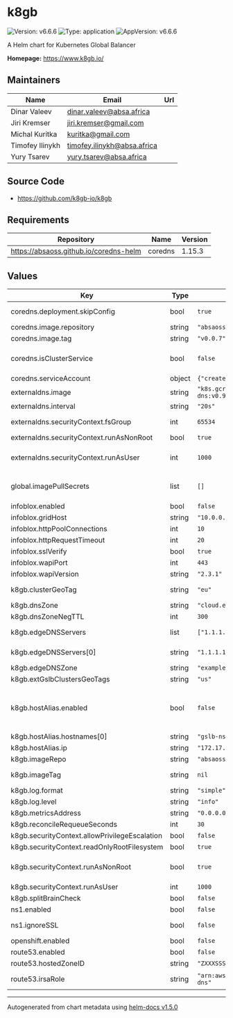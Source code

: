 # k8gb

![Version: v6.6.6](https://img.shields.io/badge/Version-v6.6.6-informational?style=flat-square) ![Type: application](https://img.shields.io/badge/Type-application-informational?style=flat-square) ![AppVersion: v6.6.6](https://img.shields.io/badge/AppVersion-v6.6.6-informational?style=flat-square)

A Helm chart for Kubernetes Global Balancer

**Homepage:** <https://www.k8gb.io/>

## Maintainers

| Name | Email | Url |
| ---- | ------ | --- |
| Dinar Valeev | dinar.valeev@absa.africa |  |
| Jiri Kremser | jiri.kremser@gmail.com |  |
| Michal Kuritka | kuritka@gmail.com |  |
| Timofey Ilinykh | timofey.ilinykh@absa.africa |  |
| Yury Tsarev | yury.tsarev@absa.africa |  |

## Source Code

* <https://github.com/k8gb-io/k8gb>

## Requirements

| Repository | Name | Version |
|------------|------|---------|
| https://absaoss.github.io/coredns-helm | coredns | 1.15.3 |

## Values

| Key | Type | Default | Description |
|-----|------|---------|-------------|
| coredns.deployment.skipConfig | bool | `true` | Skip CoreDNS creation and uses the one shipped by k8gb instead |
| coredns.image.repository | string | `"absaoss/k8s_crd"` | CoreDNS CRD plugin image |
| coredns.image.tag | string | `"v0.0.7"` | image tag |
| coredns.isClusterService | bool | `false` | service: refer to https://www.k8gb.io/docs/service_upgrade.html for upgrading CoreDNS service steps |
| coredns.serviceAccount | object | `{"create":true,"name":"coredns"}` | Creates serviceAccount for coredns |
| externaldns.image | string | `"k8s.gcr.io/external-dns/external-dns:v0.9.0"` | external-dns image repo:tag |
| externaldns.interval | string | `"20s"` | external-dns sync interval |
| externaldns.securityContext.fsGroup | int | `65534` | For ExternalDNS to be able to read Kubernetes and AWS token files |
| externaldns.securityContext.runAsNonRoot | bool | `true` |  |
| externaldns.securityContext.runAsUser | int | `1000` | For more options consult https://kubernetes.io/docs/reference/generated/kubernetes-api/v1.22/#securitycontext-v1-core |
| global.imagePullSecrets | list | `[]` | Reference to one or more secrets to be used when pulling images  ref: https://kubernetes.io/docs/tasks/configure-pod-container/pull-image-private-registry/ |
| infoblox.enabled | bool | `false` | infoblox provider enabled |
| infoblox.gridHost | string | `"10.0.0.1"` | WAPI address |
| infoblox.httpPoolConnections | int | `10` | Size of connections pool |
| infoblox.httpRequestTimeout | int | `20` | Request Timeout in secconds |
| infoblox.sslVerify | bool | `true` | use SSL |
| infoblox.wapiPort | int | `443` | WAPI port |
| infoblox.wapiVersion | string | `"2.3.1"` | WAPI version |
| k8gb.clusterGeoTag | string | `"eu"` | used for places where we need to distinguish between differnet Gslb instances |
| k8gb.dnsZone | string | `"cloud.example.com"` | dnsZone controlled by gslb |
| k8gb.dnsZoneNegTTL | int | `300` | Negative TTL for SOA record |
| k8gb.edgeDNSServers | list | `["1.1.1.1"]` | host/ip[:port] format is supported here where ports defaults to 53 |
| k8gb.edgeDNSServers[0] | string | `"1.1.1.1"` | use this DNS server as a main resolver to enable cross k8gb DNS based communication |
| k8gb.edgeDNSZone | string | `"example.com"` | main zone which would contain gslb zone to delegate |
| k8gb.extGslbClustersGeoTags | string | `"us"` | comma-separated list of external gslb geo tags to pair with |
| k8gb.hostAlias.enabled | bool | `false` | use https://kubernetes.io/docs/concepts/services-networking/add-entries-to-pod-etc-hosts-with-host-aliases/ inside operator pod. Useful for advanced testing scenarios and to break dependency on EdgeDNS for cross k8gb collaboration |
| k8gb.hostAlias.hostnames[0] | string | `"gslb-ns-us-cloud.example.com"` |  |
| k8gb.hostAlias.ip | string | `"172.17.0.1"` |  |
| k8gb.imageRepo | string | `"absaoss/k8gb"` | image repository |
| k8gb.imageTag |  string  | `nil` | image tag defaults to Chart.AppVersion, see Chart.yaml, but can be overrided with imageTag key |
| k8gb.log.format | string | `"simple"` | log format (simple,json) |
| k8gb.log.level | string | `"info"` | log level (panic,fatal,error,warn,info,debug,trace) |
| k8gb.metricsAddress | string | `"0.0.0.0:8080"` | Metrics server address |
| k8gb.reconcileRequeueSeconds | int | `30` | Reconcile time in seconds |
| k8gb.securityContext.allowPrivilegeEscalation | bool | `false` |  |
| k8gb.securityContext.readOnlyRootFilesystem | bool | `true` |  |
| k8gb.securityContext.runAsNonRoot | bool | `true` | For more options consult https://kubernetes.io/docs/reference/generated/kubernetes-api/v1.22/#securitycontext-v1-core |
| k8gb.securityContext.runAsUser | int | `1000` |  |
| k8gb.splitBrainCheck | bool | `false` | Enable SplitBrain check (Infoblox only) |
| ns1.enabled | bool | `false` | Enable NS1 provider |
| ns1.ignoreSSL | bool | `false` | optional custom NS1 API endpoint for on-prem setups endpoint: https://api.nsone.net/v1/ |
| openshift.enabled | bool | `false` | Install OpenShift specific RBAC |
| route53.enabled | bool | `false` | Enable Route53 provider |
| route53.hostedZoneID | string | `"ZXXXSSS"` | Route53 ZoneID |
| route53.irsaRole | string | `"arn:aws:iam::111111:role/external-dns"` | specify IRSA Role in AWS ARN format or disable it by setting to `false` |

----------------------------------------------
Autogenerated from chart metadata using [helm-docs v1.5.0](https://github.com/norwoodj/helm-docs/releases/v1.5.0)
